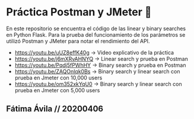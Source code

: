 # Práctica Postman  y JMeter 🚀
En este repositorio se encuentra el código de las linear y binary searches en Python Flask. Para la prueba del funcionamiento de los parámetros se utilizó Postman
y JMeter para notar el rendimiento del API. 

- https://youtu.be/uUZ8effK40g → Video explicativo de la práctica
- https://youtu.be/j6mXRvAHNYQ → Linear search y prueba en Postman
- https://youtu.be/Pqdj5fPWhHY → Binary search y prueba en Postman
- https://youtu.be/ZAQOnlqk0Bs → Binary search y linear search con prueba en Jmeter con 10,000 users
- https://youtu.be/om352xkYqU0 → Binary search y linear search con prueba en Jmeter con 5,000 users


## Fátima Ávila // 20200406
